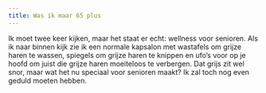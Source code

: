 ```yaml
---
title: Was ik maar 65 plus
---
```

Ik moet twee keer kijken, maar het staat er echt: wellness voor senioren. Als ik naar binnen kijk zie ik een normale kapsalon met wastafels om grijze haren te wassen, spiegels om grijze haren te knippen en ufo’s voor op je hoofd om juist die grijze haren moeiteloos te verbergen. Dat grijs zit wel snor, maar wat het nu speciaal voor senioren maakt? Ik zal toch nog even geduld moeten hebben. 
